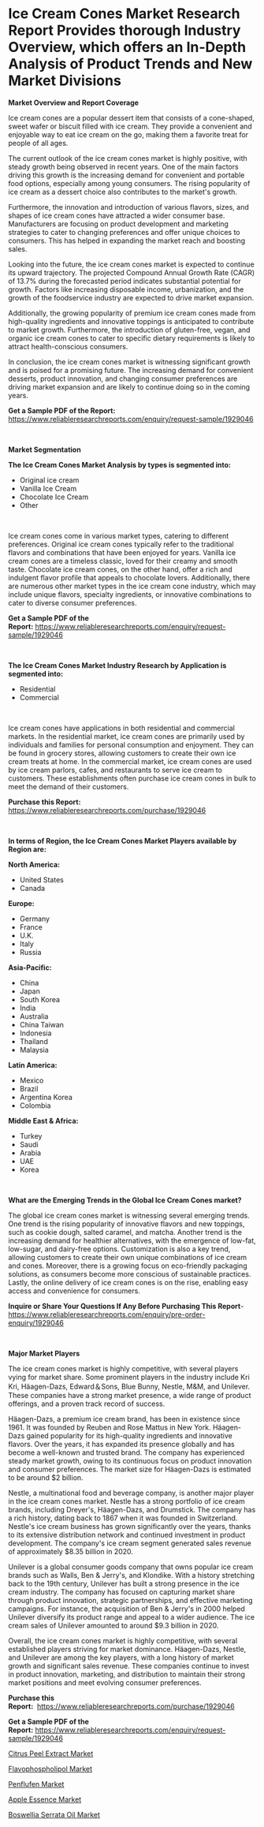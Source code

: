<p><h1>Ice Cream Cones Market Research Report Provides thorough Industry Overview, which offers an In-Depth Analysis of Product Trends and New Market Divisions</h1></p><p><strong>Market Overview and Report Coverage</strong></p>
<p><p>Ice cream cones are a popular dessert item that consists of a cone-shaped, sweet wafer or biscuit filled with ice cream. They provide a convenient and enjoyable way to eat ice cream on the go, making them a favorite treat for people of all ages.</p><p>The current outlook of the ice cream cones market is highly positive, with steady growth being observed in recent years. One of the main factors driving this growth is the increasing demand for convenient and portable food options, especially among young consumers. The rising popularity of ice cream as a dessert choice also contributes to the market's growth.</p><p>Furthermore, the innovation and introduction of various flavors, sizes, and shapes of ice cream cones have attracted a wider consumer base. Manufacturers are focusing on product development and marketing strategies to cater to changing preferences and offer unique choices to consumers. This has helped in expanding the market reach and boosting sales.</p><p>Looking into the future, the ice cream cones market is expected to continue its upward trajectory. The projected Compound Annual Growth Rate (CAGR) of 13.7% during the forecasted period indicates substantial potential for growth. Factors like increasing disposable income, urbanization, and the growth of the foodservice industry are expected to drive market expansion.</p><p>Additionally, the growing popularity of premium ice cream cones made from high-quality ingredients and innovative toppings is anticipated to contribute to market growth. Furthermore, the introduction of gluten-free, vegan, and organic ice cream cones to cater to specific dietary requirements is likely to attract health-conscious consumers.</p><p>In conclusion, the ice cream cones market is witnessing significant growth and is poised for a promising future. The increasing demand for convenient desserts, product innovation, and changing consumer preferences are driving market expansion and are likely to continue doing so in the coming years.</p></p>
<p><strong>Get a Sample PDF of the Report:</strong> <a href="https://www.reliableresearchreports.com/enquiry/request-sample/1929046">https://www.reliableresearchreports.com/enquiry/request-sample/1929046</a></p>
<p>&nbsp;</p>
<p><strong>Market Segmentation</strong></p>
<p><strong>The Ice Cream Cones Market Analysis by types is segmented into:</strong></p>
<p><ul><li>Original ice cream</li><li>Vanilla Ice Cream</li><li>Chocolate Ice Cream</li><li>Other</li></ul></p>
<p>&nbsp;</p>
<p><p>Ice cream cones come in various market types, catering to different preferences. Original ice cream cones typically refer to the traditional flavors and combinations that have been enjoyed for years. Vanilla ice cream cones are a timeless classic, loved for their creamy and smooth taste. Chocolate ice cream cones, on the other hand, offer a rich and indulgent flavor profile that appeals to chocolate lovers. Additionally, there are numerous other market types in the ice cream cone industry, which may include unique flavors, specialty ingredients, or innovative combinations to cater to diverse consumer preferences.</p></p>
<p><strong>Get a Sample PDF of the Report:</strong>&nbsp;<a href="https://www.reliableresearchreports.com/enquiry/request-sample/1929046">https://www.reliableresearchreports.com/enquiry/request-sample/1929046</a></p>
<p>&nbsp;</p>
<p><strong>The Ice Cream Cones Market Industry Research by Application is segmented into:</strong></p>
<p><ul><li>Residential</li><li>Commercial</li></ul></p>
<p>&nbsp;</p>
<p><p>Ice cream cones have applications in both residential and commercial markets. In the residential market, ice cream cones are primarily used by individuals and families for personal consumption and enjoyment. They can be found in grocery stores, allowing customers to create their own ice cream treats at home. In the commercial market, ice cream cones are used by ice cream parlors, cafes, and restaurants to serve ice cream to customers. These establishments often purchase ice cream cones in bulk to meet the demand of their customers.</p></p>
<p><strong>Purchase this Report:</strong>&nbsp; <a href="https://www.reliableresearchreports.com/purchase/1929046">https://www.reliableresearchreports.com/purchase/1929046</a></p>
<p>&nbsp;</p>
<p><strong>In terms of Region, the Ice Cream Cones Market Players available by Region are:</strong></p>
<p>
    <p> <strong> North America: </strong>
        <ul>
            <li>United States</li>
            <li>Canada</li>
        </ul>
        </p> 
    <p> <strong> Europe: </strong>
        <ul>
            <li>Germany</li>
            <li>France</li>
            <li>U.K.</li>
            <li>Italy</li>
            <li>Russia</li>
        </ul>
        </p> 
    <p> <strong> Asia-Pacific: </strong>
        <ul>
            <li>China</li>
            <li>Japan</li>
            <li>South Korea</li>
            <li>India</li>
            <li>Australia</li>
            <li>China Taiwan</li>
            <li>Indonesia</li>
            <li>Thailand</li>
            <li>Malaysia</li>
        </ul>
        </p> 
    <p> <strong> Latin America: </strong>
        <ul>
            <li>Mexico</li>
            <li>Brazil</li>
            <li>Argentina Korea</li>
            <li>Colombia</li>
        </ul>
        </p> 
    <p> <strong> Middle East & Africa: </strong>
        <ul>
            <li>Turkey</li>
            <li>Saudi</li>
            <li>Arabia</li>
            <li>UAE</li>
            <li>Korea</li>
        </ul>
    </p>
    </p>
<p>&nbsp;</p>
<p><strong>What are the Emerging Trends in the Global Ice Cream Cones market?</strong></p>
<p><p>The global ice cream cones market is witnessing several emerging trends. One trend is the rising popularity of innovative flavors and new toppings, such as cookie dough, salted caramel, and matcha. Another trend is the increasing demand for healthier alternatives, with the emergence of low-fat, low-sugar, and dairy-free options. Customization is also a key trend, allowing customers to create their own unique combinations of ice cream and cones. Moreover, there is a growing focus on eco-friendly packaging solutions, as consumers become more conscious of sustainable practices. Lastly, the online delivery of ice cream cones is on the rise, enabling easy access and convenience for consumers.</p></p>
<p><strong>Inquire or Share Your Questions If Any Before Purchasing This Report</strong>- <a href="https://www.reliableresearchreports.com/enquiry/pre-order-enquiry/1929046">https://www.reliableresearchreports.com/enquiry/pre-order-enquiry/1929046</a></p>
<p>&nbsp;</p>
<p><strong>Major Market Players</strong></p>
<p><p>The ice cream cones market is highly competitive, with several players vying for market share. Some prominent players in the industry include Kri Kri, Häagen-Dazs, Edward＆Sons, Blue Bunny, Nestle, M&M, and Unilever. These companies have a strong market presence, a wide range of product offerings, and a proven track record of success.</p><p>Häagen-Dazs, a premium ice cream brand, has been in existence since 1961. It was founded by Reuben and Rose Mattus in New York. Häagen-Dazs gained popularity for its high-quality ingredients and innovative flavors. Over the years, it has expanded its presence globally and has become a well-known and trusted brand. The company has experienced steady market growth, owing to its continuous focus on product innovation and consumer preferences. The market size for Häagen-Dazs is estimated to be around $2 billion.</p><p>Nestle, a multinational food and beverage company, is another major player in the ice cream cones market. Nestle has a strong portfolio of ice cream brands, including Dreyer's, Häagen-Dazs, and Drumstick. The company has a rich history, dating back to 1867 when it was founded in Switzerland. Nestle's ice cream business has grown significantly over the years, thanks to its extensive distribution network and continued investment in product development. The company's ice cream segment generated sales revenue of approximately $8.35 billion in 2020.</p><p>Unilever is a global consumer goods company that owns popular ice cream brands such as Walls, Ben & Jerry's, and Klondike. With a history stretching back to the 19th century, Unilever has built a strong presence in the ice cream industry. The company has focused on capturing market share through product innovation, strategic partnerships, and effective marketing campaigns. For instance, the acquisition of Ben & Jerry's in 2000 helped Unilever diversify its product range and appeal to a wider audience. The ice cream sales of Unilever amounted to around $9.3 billion in 2020.</p><p>Overall, the ice cream cones market is highly competitive, with several established players striving for market dominance. Häagen-Dazs, Nestle, and Unilever are among the key players, with a long history of market growth and significant sales revenue. These companies continue to invest in product innovation, marketing, and distribution to maintain their strong market positions and meet evolving consumer preferences.</p></p>
<p><strong>Purchase this Report:</strong>&nbsp;&nbsp;<a href="https://www.reliableresearchreports.com/purchase/1929046">https://www.reliableresearchreports.com/purchase/1929046</a></p>
<p></p>
<p><strong>Get a Sample PDF of the Report:</strong>&nbsp;<a href="https://www.reliableresearchreports.com/enquiry/request-sample/1929046">https://www.reliableresearchreports.com/enquiry/request-sample/1929046</a></p>
<p><p><a href="https://medium.com/@hesterorn1944/citrus-peel-extract-market-furnishes-information-on-market-share-market-trends-and-market-growth-049d6c9ba7f4">Citrus Peel Extract Market</a></p><p><a href="https://medium.com/@tobyyundt2023/flavophospholipol-market-size-market-outlook-and-market-forecast-2023-to-2030-abd165883dbe">Flavophospholipol Market</a></p><p><a href="https://medium.com/@ruthgaylord1929/penflufen-market-analysis-its-cagr-market-segmentation-and-global-industry-overview-3ccc1960a73f">Penflufen Market</a></p><p><a href="https://medium.com/@kimzemlak1955/apple-essence-market-competitive-analysis-market-trends-and-forecast-to-2030-5a3751695737">Apple Essence Market</a></p><p><a href="https://medium.com/@eliasmann73/boswellia-serrata-oil-market-insights-into-market-cagr-market-trends-and-growth-strategies-72256ac2eb57">Boswellia Serrata Oil Market</a></p></p>